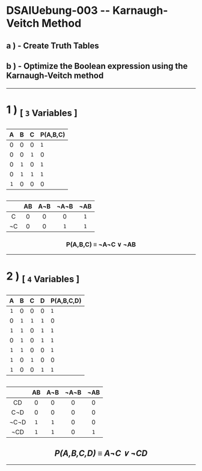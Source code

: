 <!-- ============================================================================================================ -->
<!--                         made by               Jan Ritt       -       https://github.com/IxI-Enki             -->
<!-- ============================================================================================================ -->

<div style="page-break-before: always;">

# DSAIUebung-003 -- Karnaugh-Veitch Method

## <p align="left"> a ) - Create Truth Tables </p>  
## <p align="left"> b ) - Optimize the Boolean expression using the Karnaugh-Veitch method</p>

--- 

# <p align="left"> 1 ) <sub>[ `3` Variables ]</sub> </p>   

<div align="center">


| A | B | C | P(A,B,C) |
|:-:|:-:|:-:|:---------|
| 0 | 0 | 0 |   `1`    |
| 0 | 0 |`1`|    0     |
| 0 |`1`| 0 |   `1`    |
| 0 |`1`|`1`|   `1`    |
|`1`| 0 | 0 |    0     |
 
<sub><sup> 
--- 
</sup></sub>

|    | AB | A¬B | ¬A¬B | ¬AB |
|:--:|:--:|:---:|:----:|:---:|
|  C |  0 |  0  |   0  | `1` |
| ¬C |  0 |  0  |  `1` | `1` |   

### P(A,B,C) ≡  ¬A¬C ∨ ¬AB
</div>
</div>

---

<div style="page-break-before: always;">


# <p align="left"> 2 ) <sub>[ `4` Variables ]</sub> </p>   
<div align="center">

| A | B | C | D | P(A,B,C,D) |
|:-:|:-:|:-:|:-:|:-----------|
|`1`| 0 | 0 | 0 |     `1`    |
| 0 |`1`|`1`|`1`|      0     |
|`1`|`1`| 0 |`1`|     `1`    |
| 0 |`1`| 0 |`1`|     `1`    |
|`1`|`1`| 0 | 0 |     `1`    |
|`1`| 0 |`1`| 0 |      0     |
|`1`| 0 | 0 |`1`|     `1`    |
 
<sub><sup> 
--- 
</sup></sub>

|      | AB | A¬B | ¬A¬B | ¬AB |
|:----:|:--:|:---:|:----:|:---:|
|   CD | 0  |  0  |   0  |  0  |
|  C¬D | 0  |  0  |   0  |  0  |
| ¬C¬D |`1` | `1` |   0  |  0  |
|  ¬CD |`1` | `1` |   0  | `1` | 

## *P(A,B,C,D) ≡ A¬C ∨ ¬CD*
</div>  
</div>  

--- 



<!-- ============================================================================================================ -->
<!--                         made by               Jan Ritt       -       https://github.com/IxI-Enki             -->
<!-- ============================================================================================================ -->

<!-- fast access to my formating "helper-code" ( 💭 → ✎insert here ): 

// USE THIS TO ENSURE PAGE-BREAKS
<div style="page-break-before: always;">
💭
</div>

// USE THIS TO ALIGN CONTENT
<p align="left"> 💭 </p>
<div align="center"> 💭 </p>

// USE THIS CENTERED TABLE
<div align="center">
  |   |   |   |  
  |:-:|:-:|:-:|  
  |   |   |   |  
</div>

// USE THESE CHARACTERS FOR BEAUTIFUL NOTATIONS
  ✕ ✖ ⅹ ×  ∓ ∗   ∞   ∧ ⋀ ∨ ⋁   ¬   ≡ 
  ⟹   ⇐ ⇒ ⇔   ← → ↔   ⇽ ⇾ ⇿   ⇠ ⇢   ⇦ ⇨
  ∀  ∃ ∄   ∈ ∋  ∊ ∍
  Ⅰ Ⅱ Ⅲ Ⅳ Ⅴ Ⅵ Ⅶ Ⅷ Ⅸ Ⅹ Ⅺ Ⅻ 
  𝐴 𝐵 𝑃 𝑄
  ∘ ∙ • …   ✓ ✔  ✗ ✘  
  ⚐ ⚡
-->
